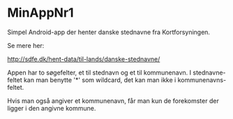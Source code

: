 # MinAppNr1
Simpel Android-app der henter danske stednavne fra Kortforsyningen.

Se mere her: 

http://sdfe.dk/hent-data/til-lands/danske-stednavne/

Appen har to søgefelter, et til stednavn og et til kommunenavn.
I stednavne-feltet kan man benytte '*' som wildcard, det kan man ikke i kommunenavns-feltet.

Hvis man også angiver et kommunenavn, får man kun de forekomster der ligger i den angivne kommune.
